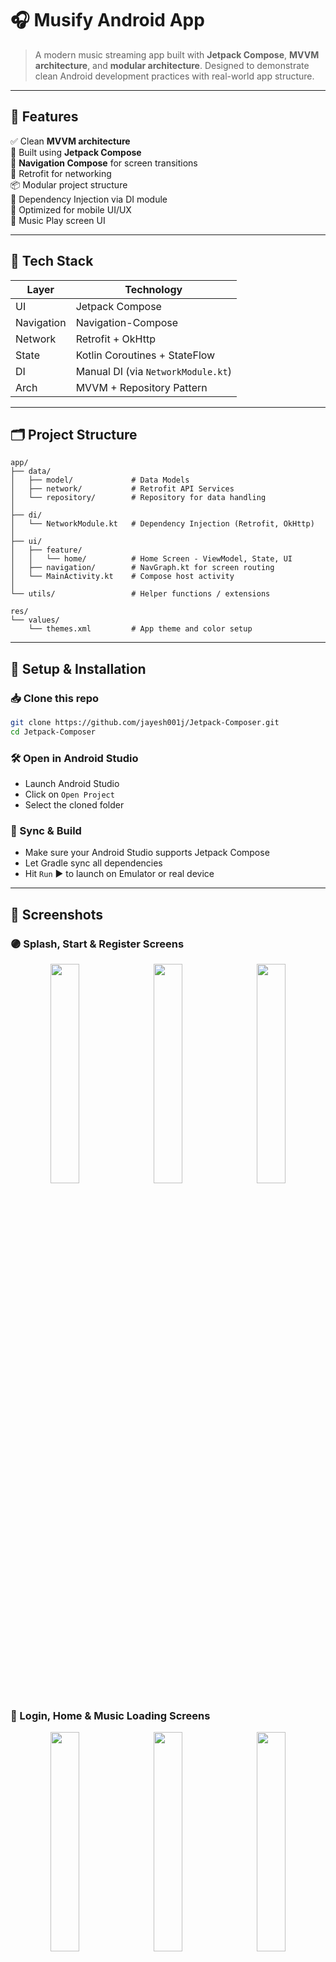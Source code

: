 # 🎧 Musify Android App

> A modern music streaming app built with **Jetpack Compose**, **MVVM architecture**, and **modular architecture**. Designed to demonstrate clean Android development practices with real-world app structure.

---

## 🚀 Features

✅ Clean **MVVM architecture**  
🎨 Built using **Jetpack Compose**  
🧭 **Navigation Compose** for screen transitions  
🔌 Retrofit for networking  
📦 Modular project structure  
💉 Dependency Injection via DI module  
📱 Optimized for mobile UI/UX  
🎵 Music Play screen UI  

---

## 🧠 Tech Stack

| Layer       | Technology                            |
|------------|----------------------------------------|
| UI         | Jetpack Compose                        |
| Navigation | Navigation-Compose                     |
| Network    | Retrofit + OkHttp                      |
| State      | Kotlin Coroutines + StateFlow          |
| DI         | Manual DI (via `NetworkModule.kt`)     |
| Arch       | MVVM + Repository Pattern              |

---

## 🗂️ Project Structure

```
app/
├── data/
│   ├── model/             # Data Models
│   ├── network/           # Retrofit API Services
│   └── repository/        # Repository for data handling
│
├── di/
│   └── NetworkModule.kt   # Dependency Injection (Retrofit, OkHttp)
│
├── ui/
│   ├── feature/
│   │   └── home/          # Home Screen - ViewModel, State, UI
│   ├── navigation/        # NavGraph.kt for screen routing
│   └── MainActivity.kt    # Compose host activity
│
└── utils/                 # Helper functions / extensions

res/
└── values/
    └── themes.xml         # App theme and color setup
```

---

## 🔧 Setup & Installation

### 📥 Clone this repo
```bash
git clone https://github.com/jayesh001j/Jetpack-Composer.git
cd Jetpack-Composer
```

### 🛠️ Open in Android Studio
- Launch Android Studio
- Click on `Open Project`
- Select the cloned folder

### 🧱 Sync & Build
- Make sure your Android Studio supports Jetpack Compose
- Let Gradle sync all dependencies
- Hit `Run` ▶️ to launch on Emulator or real device

---

## 📸 Screenshots

### 🟣 Splash, Start & Register Screens
<p align="center">
  <img src="https://github.com/user-attachments/assets/31d0dcbd-003c-4742-ad75-53fc4a9314c5" width="30%" style="margin-right: 10px;" />
  <img src="https://github.com/user-attachments/assets/d13e76e0-2948-46bc-89ef-b8bc79b2b881" width="30%" style="margin-right: 10px;" />
  <img src="https://github.com/user-attachments/assets/0723c522-73d8-427b-b5a0-97ee848ab8cf" width="30%" />
</p>

### 🔵 Login, Home & Music Loading Screens
<p align="center">
  <img src="https://github.com/user-attachments/assets/31d0dcbd-003c-4742-ad75-53fc4a9314c5" width="30%" style="margin-right: 10px;" />
  <img src="https://github.com/user-attachments/assets/d13e76e0-2948-46bc-89ef-b8bc79b2b881" width="30%" style="margin-right: 10px;" />
  <img src="https://github.com/user-attachments/assets/0723c522-73d8-427b-b5a0-97ee848ab8cf" width="30%" />
</p>

### 🟢 Play Song Screen
<p align="start">
  <img src="https://github.com/user-attachments/assets/77123b85-aee6-41e0-bf5f-f9e97b1a4b37" width="30%" />
</p>


## ✍️ Usage Guide

- Start at `MainActivity.kt`
- `NavGraph.kt` controls all screen routes
- Add new screens via sealed classes and composable functions
- Handle UI state in ViewModel with `StateFlow`
- Trigger navigation and events via `UI Events`

---

## 🛠️ How to Add a New Feature (e.g., "Search")?

1. Create folder: `ui/feature/search/`
2. Add:
   - `SearchScreen.kt`
   - `SearchViewModel.kt`
   - `SearchState.kt` / `SearchEvent.kt`
3. Add new route in `NavGraph.kt`

---

## 📡 API Integration

- Defined in: `data/network/ApiService.kt`
- Call via: `Repository.kt`
- Injected through: `NetworkModule.kt`

---

## 🤝 Contribution

Pull Requests are welcome!  
Please follow clean architecture and use Jetpack Compose for UI.

---



## 📬 Connect with Me

- GitHub: [jayesh001j](https://github.com/jayesh001j)
- LinkedIn: [Jayesh Parmar](https://linkedin.com/in/your-link](https://www.linkedin.com/in/jayesh-parmar-1751b72a4/)) *(add yours)*

---

**Made with ❤️ by Jayesh using Jetpack Compose**
